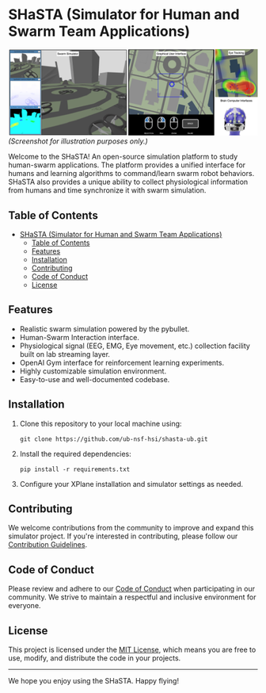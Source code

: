 # SHaSTA (Simulator for Human and Swarm Team Applications)

![Simulator Banner](docs/images/overview.png)
*(Screenshot for illustration purposes only.)*

Welcome to the SHaSTA! An open-source simulation platform to study human-swarm applications. The platform provides a unified interface for humans and learning algorithms to command/learn swarm robot behaviors. SHaSTA also provides a unique ability to collect physiological information from humans and time synchronize it with swarm simulation.


## Table of Contents

- [SHaSTA (Simulator for Human and Swarm Team Applications)](#shasta-simulator-for-human-and-swarm-team-applications)
  - [Table of Contents](#table-of-contents)
  - [Features](#features)
  - [Installation](#installation)
  - [Contributing](#contributing)
  - [Code of Conduct](#code-of-conduct)
  - [License](#license)

## Features

- Realistic swarm simulation powered by the pybullet.
- Human-Swarm Interaction interface.
- Physiological signal (EEG, EMG, Eye movement, etc.) collection facility built on lab streaming layer.
- OpenAI Gym interface for reinforcement learning experiments.
- Highly customizable simulation environment.
- Easy-to-use and well-documented codebase.

## Installation

1. Clone this repository to your local machine using:

   ```
   git clone https://github.com/ub-nsf-hsi/shasta-ub.git

   ```

2. Install the required dependencies:

   ```
   pip install -r requirements.txt
   ```

3. Configure your XPlane installation and simulator settings as needed.

## Contributing

We welcome contributions from the community to improve and expand this simulator project. If you're interested in contributing, please follow our [Contribution Guidelines](./CONTRIBUTING.md).

## Code of Conduct

Please review and adhere to our [Code of Conduct](./CODE_OF_CONDUCT.md) when participating in our community. We strive to maintain a respectful and inclusive environment for everyone.

## License

This project is licensed under the [MIT License](./LICENSE), which means you are free to use, modify, and distribute the code in your projects.

---

We hope you enjoy using the SHaSTA. Happy flying!

